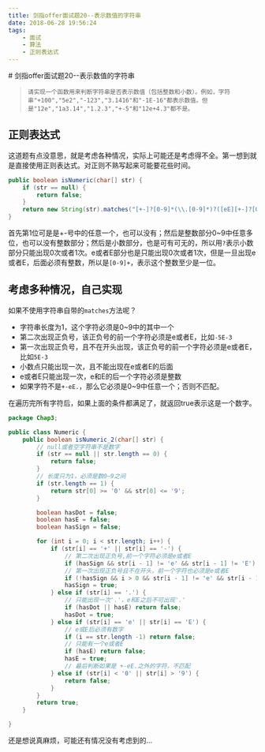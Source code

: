 ```yaml
---
title: 剑指offer面试题20--表示数值的字符串
date: 2018-06-28 19:56:24
tags: 
    - 面试
    - 算法
    - 正则表达式
---
```

<meta name="referrer" content="no-referrer" />
# 剑指offer面试题20--表示数值的字符串

> ```
> 请实现一个函数用来判断字符串是否表示数值（包括整数和小数）。例如，字符串"+100","5e2","-123","3.1416"和"-1E-16"都表示数值。但是"12e","1a3.14","1.2.3","+-5"和"12e+4.3"都不是。
> ```

## 正则表达式

这道题有点没意思，就是考虑各种情况，实际上可能还是考虑得不全。第一想到就是直接使用正则表达式。对正则不熟写起来可能要花些时间。

```java
public boolean isNumeric(char[] str) {
  	if (str == null) {
    	return false;
  	}
  	return new String(str).matches("[+-]?[0-9]*(\\.[0-9]*)?([eE][+-]?[0-9]+)?");
}
```

首先第1位可是是+-号中的任意一个，也可以没有；然后是整数部分0~9中任意多位，也可以没有整数部分；然后是小数部分，也是可有可无的，所以用`?`表示小数部分只能出现0次或者1次。e或者E部分也是只能出现0次或者1次，但是一旦出现e或者E，后面必须有整数，所以是`[0-9]+`，表示这个整数至少是一位。

## 考虑多种情况，自己实现

如果不使用字符串自带的`matches`方法呢？

- 字符串长度为1，这个字符必须是0~9中的其中一个
- 第二次出现正负号，该正负号的前一个字符必须是e或者E，比如`-5E-3`
- 第一次出现正负号，且不在开头出现，该正负号的前一个字符必须是e或者E，比如`5E-3`
- 小数点只能出现一次，且不能出现在e或者E的后面
- e或者E只能出现一次，e和E的后一个字符必须是整数
- 如果字符不是`+-eE.`，那么它必须是0~9中任意一个；否则不匹配。

在遍历完所有字符后，如果上面的条件都满足了，就返回true表示这是一个数字。

```java
package Chap3;

public class Numeric {
    public boolean isNumeric_2(char[] str) {
        // null或者空字符串不是数字
        if (str == null || str.length == 0) {
            return false;
        }
        // 长度只为1，必须是数0~9之间
        if (str.length == 1) {
            return str[0] >= '0' && str[0] <= '9';
        }

        boolean hasDot = false;
        boolean hasE = false;
        boolean hasSign = false;

        for (int i = 0; i < str.length; i++) {
            if (str[i] == '+' || str[i] == '-') {
                // 第二次出现正负号,前一个字符必须是e或者E
                if (hasSign && str[i - 1] != 'e' && str[i - 1] != 'E') return false;
                // 第一次出现正负号且不在开头，前一个字符也必须是e或者E
                if (!hasSign && i > 0 && str[i - 1] != 'e' && str[i - 1] != 'E') return false;
                hasSign = true;
            } else if (str[i] == '.') {
                // 只能出现一次'.'，e和E之后不可出现'.'
                if (hasDot || hasE) return false;
                hasDot = true;
            } else if (str[i] == 'e' || str[i] == 'E') {
                // e或E后必须有数字
                if (i == str.length -1) return false;
                // 只能有一个e或者E
                if (hasE) return false;
                hasE = true;
                // 最后判断如果是 +-eE.之外的字符，不匹配
            } else if (str[i] < '0' || str[i] > '9') {
                return false;
            }
        }
        return true;
    }

}

```

还是想说真麻烦，可能还有情况没有考虑到的...

